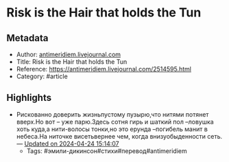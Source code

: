 # Risk is the Hair that holds the Tun

## Metadata
- Author: [antimeridiem.livejournal.com]()
- Title: Risk is the Hair that holds the Tun
- Reference: https://antimeridiem.livejournal.com/2514595.html
- Category: #article

## Highlights
- Рискованно доверить жизньпустому пузырю,что нитями потянет вверх.Но вот – уже парю.Здесь сотня гирь и шаткий пол –ловушка хоть куда,а нити-волосы тонки,но это ерунда –погибель манит в небеса.На ниточке висетьвернее чем, когда внизуобыденности сеть. — [Updated on 2024-04-24 15:14:07](https://hyp.is/JipaBgI0Ee-Yvjt3jouSyQ/antimeridiem.livejournal.com/2514595.html)
   - Tags: #эмили-дикинсон#стихи#перевод#antimeridiem
